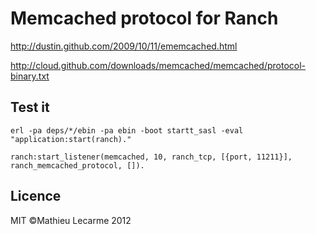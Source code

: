 Memcached protocol for Ranch
============================

http://dustin.github.com/2009/10/11/ememcached.html

http://cloud.github.com/downloads/memcached/memcached/protocol-binary.txt

Test it
-------

    erl -pa deps/*/ebin -pa ebin -boot startt_sasl -eval "application:start(ranch)."

    ranch:start_listener(memcached, 10, ranch_tcp, [{port, 11211}], ranch_memcached_protocol, []).

Licence
-------

MIT ©Mathieu Lecarme 2012
